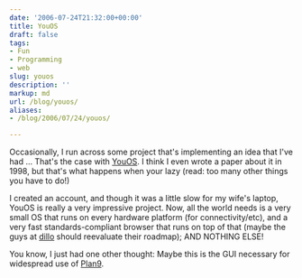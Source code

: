 ```yaml
---
date: '2006-07-24T21:32:00+00:00'
title: YouOS
draft: false
tags:
- Fun
- Programming
- web
slug: youos
description: ''
markup: md
url: /blog/youos/
aliases:
- /blog/2006/07/24/youos/

---
```


Occasionally, I run across some project that's implementing an idea that I've had ... That's the case with [YouOS](https://www.youos.com/). I think I even wrote a paper about it in 1998, but that's what happens when your lazy (read: too many other things you have to do!)  
  
I created an account, and though it was a little slow for my wife's laptop, YouOS is really a very impressive project. Now, all the world needs is a very small OS that runs on every hardware platform (for connectivity/etc), and a very fast standards-compliant browser that runs on top of that (maybe the guys at [dillo](http://www.dillo.org/) should reevaluate their roadmap); AND NOTHING ELSE!  
  
You know, I just had one other thought: Maybe this is the GUI necessary for widespread use of [Plan9](http://cm.bell-labs.com/plan9/).